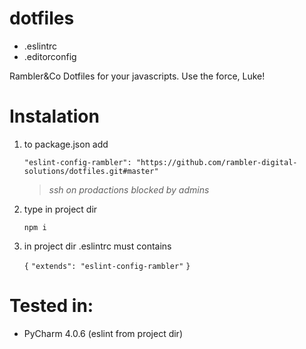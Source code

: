 # dotfiles

- .eslintrc
- .editorconfig

Rambler&amp;Co Dotfiles for your javascripts. Use the force, Luke!


# Instalation

1. to package.json add

    ```
    "eslint-config-rambler": "https://github.com/rambler-digital-solutions/dotfiles.git#master"
    ```

    >*ssh on prodactions blocked by admins*

2. type in project dir

    ```
    npm i
    ```

3. in project dir .eslintrc  must contains

    `{`
        `"extends": "eslint-config-rambler"`
    `}`

# Tested in:

- PyCharm 4.0.6 (eslint from project dir)
